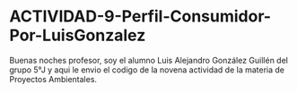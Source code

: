 # ACTIVIDAD-9-Perfil-Consumidor-Por-LuisGonzalez
Buenas noches profesor, soy el alumno Luis Alejandro González Guillén del grupo 5°J y aqui le envio el codigo de la novena actividad de la materia de Proyectos Ambientales.
